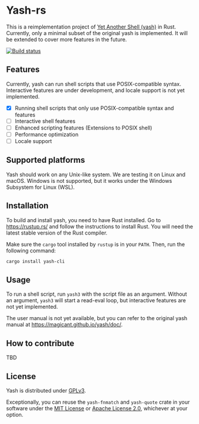 # Yash-rs

This is a reimplementation project of [Yet Another Shell (yash)](https://magicant.github.io/yash/) in Rust.
Currently, only a minimal subset of the original yash is implemented.
It will be extended to cover more features in the future.

[![Build status](https://github.com/magicant/yash-rs/actions/workflows/rust.yml/badge.svg)](https://github.com/magicant/yash-rs/actions/workflows/rust.yml)

## Features

Currently, yash can run shell scripts that use POSIX-compatible syntax.
Interactive features are under development, and locale support is not yet implemented.

- [x] Running shell scripts that only use POSIX-compatible syntax and features
- [ ] Interactive shell features
- [ ] Enhanced scripting features (Extensions to POSIX shell)
- [ ] Performance optimization
- [ ] Locale support

## Supported platforms

Yash should work on any Unix-like system.
We are testing it on Linux and macOS.
Windows is not supported, but it works under the Windows Subsystem for Linux (WSL).

## Installation

To build and install yash, you need to have Rust installed.
Go to <https://rustup.rs/> and follow the instructions to install Rust.
You will need the latest stable version of the Rust compiler.

Make sure the `cargo` tool installed by `rustup` is in your `PATH`.
Then, run the following command:

```sh
cargo install yash-cli
```

## Usage

To run a shell script, run `yash3` with the script file as an argument.
Without an argument, `yash3` will start a read-eval loop, but interactive features are not yet implemented.

The user manual is not yet available, but you can refer to the original yash manual at <https://magicant.github.io/yash/doc/>.

## How to contribute

TBD

## License

Yash is distributed under [GPLv3](yash-cli/LICENSE-GPL).

Exceptionally, you can reuse the `yash-fnmatch` and `yash-quote` crate in your
software under the [MIT License](yash-quote/LICENSE-MIT) or [Apache License
2.0](yash-quote/LICENSE-Apache), whichever at your option.
